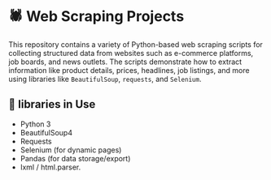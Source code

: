 # 🕷️ Web Scraping Projects

This repository contains a variety of Python-based web scraping scripts for collecting structured data from websites such as e-commerce platforms, job boards, and news outlets. The scripts demonstrate how to extract information like product details, prices, headlines, job listings, and more using libraries like `BeautifulSoup`, `requests`, and `Selenium`.

## 🔧 libraries in  Use
- Python 3
- BeautifulSoup4
- Requests
- Selenium (for dynamic pages)
- Pandas (for data storage/export)
- lxml / html.parser.
